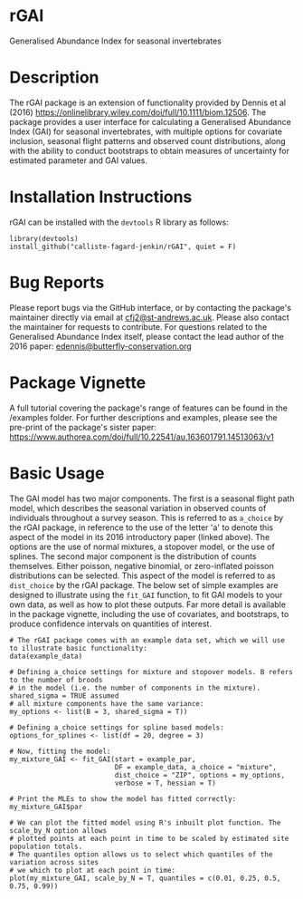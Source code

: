 # rGAI
Generalised Abundance Index for seasonal invertebrates

# Description
The rGAI package is an extension of functionality provided by Dennis et al (2016) https://onlinelibrary.wiley.com/doi/full/10.1111/biom.12506. The package provides a user interface for calculating a Generalised Abundance Index (GAI) for seasonal invertebrates, with multiple options for covariate inclusion, seasonal flight patterns and observed count distributions, along with the ability to conduct bootstraps to obtain measures of uncertainty for estimated parameter and GAI values.

# Installation Instructions
rGAI can be installed with the `devtools` R library as follows:

```
library(devtools)
install_github("calliste-fagard-jenkin/rGAI", quiet = F)
```
# Bug Reports
Please report bugs via the GitHub interface, or by contacting the package's maintainer directly via email at cfj2@st-andrews.ac.uk. Please also contact the maintainer for requests to contribute. For questions related to the Generalised Abundance Index itself, please contact the lead author of the 2016 paper: edennis@butterfly-conservation.org

# Package Vignette
A full tutorial covering the package's range of features can be found in the /examples folder. For further descriptions and examples, please see the pre-print of the package's sister paper: https://www.authorea.com/doi/full/10.22541/au.163601791.14513063/v1

# Basic Usage

The GAI model has two major components. The first is a seasonal flight path model, which describes the seasonal variation in observed counts of individuals throughout a survey season. This is referred to as `a_choice` by the rGAI package, in reference to the use of the letter 'a' to denote this aspect of the model in its 2016 introductory paper (linked above). The options are the use of normal mixtures, a stopover model, or the use of splines. The second major component is the distribution of counts themselves. Either poisson, negative binomial, or zero-inflated poisson distributions can be selected. This aspect of the model is referred to as `dist_choice` by the rGAI package. The below set of simple examples are designed to illustrate using the `fit_GAI` function, to fit GAI models to your own data, as well as how to plot these outputs. Far more detail is available in the package vignette, including the use of covariates, and bootstraps, to produce confidence intervals on quantities of interest.

```
# The rGAI package comes with an example data set, which we will use to illustrate basic functionality:
data(example_data)

# Defining a_choice settings for mixture and stopover models. B refers to the number of broods
# in the model (i.e. the number of components in the mixture). shared_sigma = TRUE assumed 
# all mixture components have the same variance:
my_options <- list(B = 3, shared_sigma = T))

# Defining a_choice settings for spline based models:
options_for_splines <- list(df = 20, degree = 3)

# Now, fitting the model:
my_mixture_GAI <- fit_GAI(start = example_par,
                          DF = example_data, a_choice = "mixture",
                          dist_choice = "ZIP", options = my_options,
                          verbose = T, hessian = T)

# Print the MLEs to show the model has fitted correctly:
my_mixture_GAI$par

# We can plot the fitted model using R's inbuilt plot function. The scale_by_N option allows
# plotted points at each point in time to be scaled by estimated site population totals. 
# The quantiles option allows us to select which quantiles of the variation across sites
# we which to plot at each point in time:
plot(my_mixture_GAI, scale_by_N = T, quantiles = c(0.01, 0.25, 0.5, 0.75, 0.99))

```
